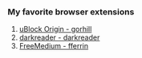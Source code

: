 ### My favorite browser extensions
1. [uBlock Origin - gorhill](https://github.com/gorhill/uBlock)
2. [darkreader - darkreader](https://github.com/darkreader/darkreader)
3. [FreeMedium - fferrin](https://github.com/fferrin/free-medium)
